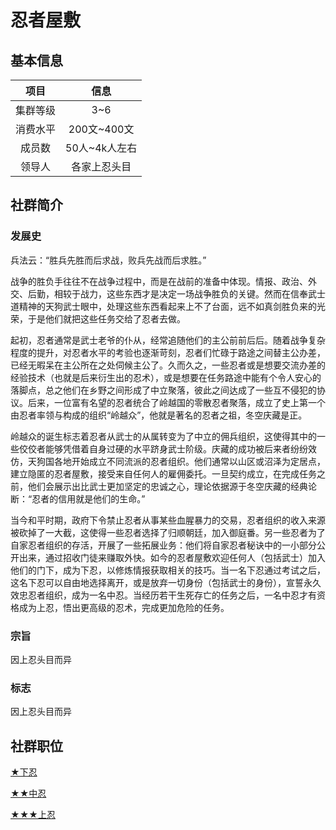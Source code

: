 # 忍者屋敷

## 基本信息

项目|信息
:--:|:--:
集群等级|3~6
消费水平|200文~400文
成员数|50人~4k人左右
领导人|各家上忍头目

## 社群简介

### 发展史

兵法云：“胜兵先胜而后求战，败兵先战而后求胜。”

战争的胜负手往往不在战争过程中，而是在战前的准备中体现。情报、政治、外交、后勤，相较于战力，这些东西才是决定一场战争胜负的关键。然而在信奉武士道精神的天狗武士眼中，处理这些东西看起来上不了台面，远不如真剑胜负来的光荣，于是他们就把这些任务交给了忍者去做。

起初，忍者通常是武士老爷的仆从，经常追随他们的主公前前后后。随着战争复杂程度的提升，对忍者水平的考验也逐渐苛刻，忍者们忙碌于路途之间替主公办差，已经无暇呆在主公所在之处伺候主公了。久而久之，一些忍者或是想要交流办差的经验技术（也就是后来衍生出的忍术），或是想要在任务路途中能有个令人安心的落脚点，总之他们在乡野之间形成了中立聚落，彼此之间达成了一些互不侵犯的协议。后来，一位富有名望的忍者统合了岭越国的零散忍者聚落，成立了史上第一个由忍者率领与构成的组织“岭越众”，他就是著名的忍者之祖，冬空庆藏是正。

岭越众的诞生标志着忍者从武士的从属转变为了中立的佣兵组织，这使得其中的一些佼佼者能够凭借着自身过硬的水平跻身武士阶级。庆藏的成功被后来者纷纷效仿，天狗国各地开始成立不同流派的忍者组织。他们通常以山区或沼泽为定居点，建立隐匿的忍者屋敷，接受来自任何人的雇佣委托。一旦契约成立，在完成任务之前，他们会展示出比武士更加坚定的忠诚之心，理论依据源于冬空庆藏的经典论断：“忍者的信用就是他们的生命。”

当今和平时期，政府下令禁止忍者从事某些血腥暴力的交易，忍者组织的收入来源被砍掉了一大截，这使得一些忍者选择了归顺朝廷，加入御庭番。另一些忍者为了自家忍者组织的存活，开展了一些拓展业务：他们将自家忍者秘诀中的一小部分公开出来，通过招收门徒来赚取外快。如今的忍者屋敷欢迎任何人（包括武士）加入他们的门下，成为下忍，以修炼情报获取相关的技巧。当一名下忍通过考试之后，这名下忍可以自由地选择离开，或是放弃一切身份（包括武士的身份），宣誓永久效忠忍者组织，成为一名中忍。当经历若干生死存亡的任务之后，一名中忍才有资格成为上忍，悟出更高级的忍术，完成更加危险的任务。

### 宗旨

因上忍头目而异

### 标志

因上忍头目而异

## 社群职位

<a href="../genin" target="_blank">★下忍</a>

<a href="../chunin" target="_blank">★★中忍</a>

<a href="../jounin" target="_blank">★★★上忍</a>